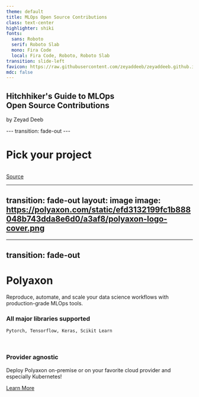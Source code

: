 ```yaml
---
theme: default
title: MLOps Open Source Contributions
class: text-center
highlighter: shiki
fonts:
  sans: Roboto
  serif: Roboto Slab
  mono: Fira Code
  local: Fira Code, Roboto, Roboto Slab
transition: slide-left
favicon: https://raw.githubusercontent.com/zeyaddeeb/zeyaddeeb.github.io/master/favicon.ico
mdc: false
---
```


## Hitchhiker's Guide  to MLOps <br/> Open Source Contributions

<p class="mt-10 op30">
by Zeyad Deeb
</p>
---
transition: fade-out
---

<div class="h-full w-full px-20">
<h1> Pick your project </h1>

  <img src="https://landscape.lfai.foundation/images/landscape.png" alt=""/>

[Source](https://landscape.lfai.foundation/)

</div>

---
transition: fade-out
layout: image
image: https://polyaxon.com/static/efd3132199fc1b888048b743dda8e6d0/a3af8/polyaxon-logo-cover.png
---


---
transition: fade-out
---

# Polyaxon

Reproduce, automate, and scale your data science workflows with production-grade MLOps tools.

<div class="mt-10" v-click>

### All major libraries supported

`Pytorch, Tensorflow, Keras, Scikit Learn`
</div>

<br>

<v-click>

### Provider agnostic

Deploy Polyaxon on-premise or on your favorite  <span v-mark.red="3">cloud provider</span>
and especially <span v-mark.circle.orange="3">Kubernetes!</span>

</v-click>


<div class="mt-30" v-click="5">

[Learn More](https://polyaxon.com/)

</div>
